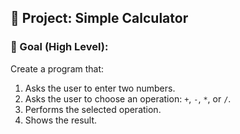 ## 🧠 **Project: Simple Calculator**

### 🎯 Goal (High Level):
Create a program that:
1. Asks the user to enter two numbers.
2. Asks the user to choose an operation: `+`, `-`, `*`, or `/`.
3. Performs the selected operation.
4. Shows the result.





